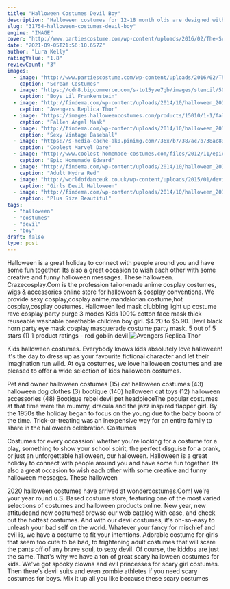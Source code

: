 ```yaml
---
title: "Halloween Costumes Devil Boy"
description: "Halloween costumes for 12-18 month olds are designed with this curious and constant energy in mind. This is a great age for our disney baby costumes. Your older infant or toddler will love dressing"
slug: "31754-halloween-costumes-devil-boy"
engine: "IMAGE"
cover: "http://www.partiescostume.com/wp-content/uploads/2016/02/The-Scream-Costume.jpg"
date: "2021-09-05T21:56:10.657Z"
author: "Lura Kelly"
ratingValue: "1.8"
reviewCount: "3"
images:
  - image: "http://www.partiescostume.com/wp-content/uploads/2016/02/The-Scream-Costume.jpg"
    caption: "Scream Costumes"
  - image: "https://cdn8.bigcommerce.com/s-to15yve7gb/images/stencil/500x659/products/10157/10364/RU11953__41855.1526937970.jpg?c=2&imbypass=on"
    caption: "Boys Lil Frankenstein"
  - image: "http://findema.com/wp-content/uploads/2014/10/halloween_20143829.jpg"
    caption: "Avengers Replica Thor"
  - image: "https://images.halloweencostumes.com/products/15010/1-1/fallen-angel-mask-and-wings.jpg"
    caption: "Fallen Angel Mask"
  - image: "http://findema.com/wp-content/uploads/2014/10/halloween_20148122.jpg"
    caption: "Sexy Vintage Baseball"
  - image: "https://s-media-cache-ak0.pinimg.com/736x/b7/38/ac/b738ac83a41798f73983a70daf853c2f.jpg"
    caption: "Coolest Marvel Dare"
  - image: "http://www.coolest-homemade-costumes.com/files/2012/11/epic-edward-scissorhands-for-6-yr-old-boy-24712-529x800.jpg"
    caption: "Epic Homemade Edward"
  - image: "http://findema.com/wp-content/uploads/2014/10/halloween_201410103.jpg"
    caption: "Adult Hydra Red"
  - image: "http://worldofdanceuk.co.uk/wp-content/uploads/2015/01/devil.jpg"
    caption: "Girls Devil Halloween"
  - image: "http://findema.com/wp-content/uploads/2014/10/halloween_20148590.jpg"
    caption: "Plus Size Beautiful"
tags:
  - "halloween"
  - "costumes"
  - "devil"
  - "boy"
draft: false
type: post
---
```


Halloween is a great holiday to connect with people around you and have some fun together. Its also a great occasion to wish each other with some creative and funny halloween messages. These halloween. Crazecosplay.Com is the profession tailor-made anime cosplay costumes, wigs & accessories online store for halloween & cosplay conventions. We provide sexy cosplay,cosplay anime,mandalorian costume,hot cosplay,cosplay costumes. Halloween led mask clubbing light up costume rave cosplay party purge 3 modes  Kids 100% cotton face mask thick reuseable washable breathable children boy girl. $4.20 to $5.90. Devil black horn party eye mask cosplay masquerade costume party mask. 5 out of 5 stars (1) 1 product ratings - red goblin devil
![Avengers Replica Thor](http://findema.com/wp-content/uploads/2014/10/halloween_20143829.jpg "Avengers Replica Thor")

Kids halloween costumes. Everybody knows kids absolutely love halloween! it&#39;s the day to dress up as your favourite fictional character and let their imagination run wild. At oya costumes, we love halloween costumes and are pleased to offer a wide selection of kids halloween costumes.
<!--inArticleAds-->

<!--galleryOne-->

Pet and owner halloween costumes (15) cat halloween costumes (43) halloween dog clothes (3) bootique (140) halloween cat toys (12) halloween accessories (48)  Bootique rebel devil pet headpieceThe popular costumes at that time were the mummy, dracula and the jazz inspired flapper girl. By the 1950s the holiday began to focus on the young due to the baby boom of the time. Trick-or-treating was an inexpensive way for an entire family to share in the halloween celebration. Costumes
<!--inArticleAds-->

<!--galleryTwo-->

Costumes for every occassion! whether you're looking for a costume for a play, something to show your school spirit, the perfect disguise for a prank, or just an unforgettable halloween, our halloween. Halloween is a great holiday to connect with people around you and have some fun together. Its also a great occasion to wish each other with some creative and funny halloween messages. These halloween
<!--galleryThree-->

2020 halloween costumes have arrived at wondercostumes.Com! we're your year round u.S. Based costume store, featuring one of the most varied selections of costumes and halloween products online. New year, new attitudeand new costumes! browse our web catalog with ease, and check out the hottest costumes. And with our devil costumes, it's oh-so-easy to unleash your bad self on the world. Whatever your fancy for mischief and evil is, we have a costume to fit your intentions. Adorable costume for girls that seem too cute to be bad, to frightening adult costumes that will scare the pants off of any brave soul, to sexy devil. Of course, the kiddos are just the same. That's why we have a ton of great scary halloween costumes for kids. We've got spooky clowns and evil princesses for scary girl costumes. Then there's devil suits and even zombie athletes if you need scary costumes for boys. Mix it up all you like because these scary costumes